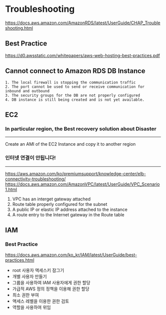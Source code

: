 # Troubleshooting
https://docs.aws.amazon.com/AmazonRDS/latest/UserGuide/CHAP_Troubleshooting.html

## Best Practice
https://d0.awsstatic.com/whitepapers/aws-web-hosting-best-practices.pdf

## Cannot connect to Amazon RDS DB Instance
    1. The local firewall is stopping the communication traffic
    2. The port cannot be used to send or receive communication for inbound and outbound
    3. The security groups for the DB are not properly configured
    4. DB instance is still being created and is not yet available.

## EC2
### In particular region, the Best recovery solution about Disaster
---
  Create an AMI of the EC2 Instance and copy it to another region


### 인터넷 연결이 안됩니다!
---
  https://aws.amazon.com/ko/premiumsupport/knowledge-center/elb-connectivity-troubleshooting/
  https://docs.aws.amazon.com/AmazonVPC/latest/UserGuide/VPC_Scenario1.html
  
  1. VPC has an interget gateway attached
  2. Route table properly configured for the subnet
  3. A public IP or elastic IP address attached to the instance
  4. A route entry to the Internet gateway in the Route table


## IAM
### Best Practice
https://docs.aws.amazon.com/ko_kr/IAM/latest/UserGuide/best-practices.html
  - root 사용자 액세스키 잠그기
  - 개별 사용자 만들기
  - 그룹을 사용하여 IAM 사용자에게 권한 할당
  - 가급적 AWS 정의 정책을 이용해 권한 할당
  - 최소 권한 부여
  - 액세스 레벨을 이용한 권한 검토
  - 역할을 사용하여 위임
  
